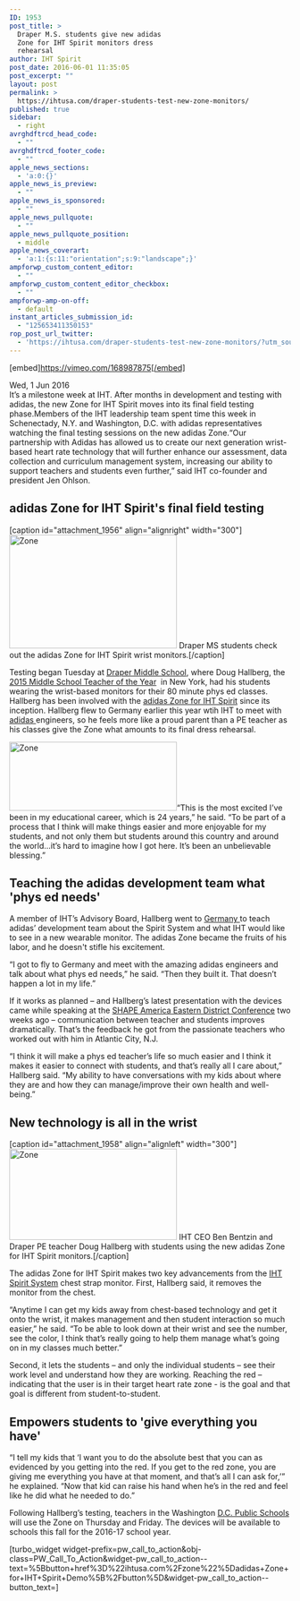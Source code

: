```yaml
---
ID: 1953
post_title: >
  Draper M.S. students give new adidas
  Zone for IHT Spirit monitors dress
  rehearsal
author: IHT Spirit
post_date: 2016-06-01 11:35:05
post_excerpt: ""
layout: post
permalink: >
  https://ihtusa.com/draper-students-test-new-zone-monitors/
published: true
sidebar:
  - right
avrghdftrcd_head_code:
  - ""
avrghdftrcd_footer_code:
  - ""
apple_news_sections:
  - 'a:0:{}'
apple_news_is_preview:
  - ""
apple_news_is_sponsored:
  - ""
apple_news_pullquote:
  - ""
apple_news_pullquote_position:
  - middle
apple_news_coverart:
  - 'a:1:{s:11:"orientation";s:9:"landscape";}'
ampforwp_custom_content_editor:
  - ""
ampforwp_custom_content_editor_checkbox:
  - ""
ampforwp-amp-on-off:
  - default
instant_articles_submission_id:
  - "125653411350153"
rop_post_url_twitter:
  - 'https://ihtusa.com/draper-students-test-new-zone-monitors/?utm_source=ReviveOldPost&utm_medium=social&utm_campaign=ReviveOldPost'
---
```

[embed]https://vimeo.com/168987875[/embed]

<article>Wed, 1 Jun 2016</article><article>It’s a milestone week at IHT. After months in development and testing with adidas, the new Zone for IHT Spirit moves into its final field testing phase.<!--more-->Members of the IHT leadership team spent time this week in Schenectady, N.Y. and Washington, D.C. with adidas representatives watching the final testing sessions on the new adidas Zone.“Our partnership with Adidas has allowed us to create our next generation wrist-based heart rate technology that will further enhance our assessment, data collection and curriculum management system, increasing our ability to support teachers and students even further,” said IHT co-founder and president Jen Ohlson.
<h2>adidas Zone for IHT Spirit's final field testing</h2>
[caption id="attachment_1956" align="alignright" width="300"]<a href="https://ihtusa.com/wp-content/uploads/2016/06/IMG_1666.jpg"><img class="wp-image-1956 size-medium" src="https://ihtusa.com/wp-content/uploads/2016/06/IMG_1666-300x203.jpg" alt="Zone" width="300" height="203" /></a> Draper MS students check out the adidas Zone for IHT Spirit wrist monitors.[/caption]

Testing began Tuesday at <a href="http://www.mohonasen.org/draper-middle-school/">Draper Middle School</a>, where Doug Hallberg, the<a href="http://www.mohonasen.org/hallberg-receives-pe-teacher-of-the-year-award/"> 2015 Middle School Teacher of the Year</a>  in New York, had his students wearing the wrist-based monitors for their 80 minute phys ed classes. Hallberg has been involved with the <a href="http://www.ihtusa.com/zone">adidas Zone for IHT Spirit</a> since its inception. Hallberg flew to Germany earlier this year wtih IHT to meet with <a href="https://ihtusa.com/iht-and-adidas/">adidas </a>engineers, so he feels more like a proud parent than a PE teacher as his classes give the Zone what amounts to its final dress rehearsal.

<a href="https://ihtusa.com/wp-content/uploads/2016/06/13312846_1743191852592817_4185266112847994026_n.jpg"><img class="alignleft wp-image-1955 size-medium" src="https://ihtusa.com/wp-content/uploads/2016/06/13312846_1743191852592817_4185266112847994026_n-300x123.jpg" alt="Zone" width="300" height="123" /></a>“This is the most excited I’ve been in my educational career, which is 24 years,” he said. “To be part of a process that I think will make things easier and more enjoyable for my students, and not only them but students around this country and around the world…it’s hard to imagine how I got here. It’s been an unbelievable blessing.”
<h2>Teaching the adidas development team what 'phys ed needs'</h2>
A member of IHT’s Advisory Board, Hallberg went to <a href="https://ihtusa.com/trip-shaped-revolutionary-physed-tech/#more-1598">Germany </a>to teach adidas’ development team about the Spirit System and what IHT would like to see in a new wearable monitor. The adidas Zone became the fruits of his labor, and he doesn't stifle his excitement.

“I got to fly to Germany and meet with the amazing adidas engineers and talk about what phys ed needs,” he said. “Then they built it. That doesn’t happen a lot in my life.”

If it works as planned – and Hallberg’s latest presentation with the devices came while speaking at the <a href="http://www.shapeamerica.org/about/districts/eastern/conference.cfm">SHAPE America Eastern District Conference</a> two weeks ago – communication between teacher and students improves dramatically. That’s the feedback he got from the passionate teachers who worked out with him in Atlantic City, N.J.

“I think it will make a phys ed teacher’s life so much easier and I think it makes it easier to connect with students, and that’s really all I care about,” Hallberg said. “My ability to have conversations with my kids about where they are and how they can manage/improve their own health and well-being.”
<h2>New technology is all in the wrist</h2>
[caption id="attachment_1958" align="alignleft" width="300"]<a href="https://ihtusa.com/wp-content/uploads/2016/06/IMG_9493.jpg"><img class="wp-image-1958 size-medium" src="https://ihtusa.com/wp-content/uploads/2016/06/IMG_9493-300x163.jpg" alt="Zone" width="300" height="163" /></a> IHT CEO Ben Bentzin and Draper PE teacher Doug Hallberg with students using the new adidas Zone for IHT Spirit monitors.[/caption]

The adidas Zone for IHT Spirit makes two key advancements from the <a href="http://www.ihtusa.com/spirit-system">IHT Spirit System</a> chest strap monitor. First, Hallberg said, it removes the monitor from the chest.

“Anytime I can get my kids away from chest-based technology and get it onto the wrist, it makes management and then student interaction so much easier,” he said. “To be able to look down at their wrist and see the number, see the color, I think that’s really going to help them manage what’s going on in my classes much better.”

Second, it lets the students – and only the individual students – see their work level and understand how they are working. Reaching the red – indicating that the user is in their target heart rate zone - is the goal and that goal is different from student-to-student.
<h2>Empowers students to 'give everything you have'</h2>
“I tell my kids that ‘I want you to do the absolute best that you can as evidenced by you getting into the red. If you get to the red zone, you are giving me everything you have at that moment, and that’s all I can ask for,’” he explained. “Now that kid can raise his hand when he’s in the red and feel like he did what he needed to do.”

Following Hallberg’s testing, teachers in the Washington <a href="http://dcps.dc.gov/">D.C. Public Schools</a> will use the Zone on Thursday and Friday. The devices will be available to schools this fall for the 2016-17 school year.

</article>[turbo_widget widget-prefix=pw_call_to_action&obj-class=PW_Call_To_Action&widget-pw_call_to_action--text=%5Bbutton+href%3D%22ihtusa.com%2Fzone%22%5Dadidas+Zone+for+IHT+Spirit+Demo%5B%2Fbutton%5D&widget-pw_call_to_action--button_text=]

&nbsp;
